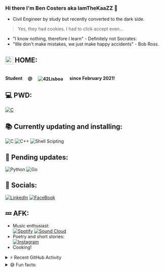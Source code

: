 ### Hi there I'm Ben Costers aka IamTheKaaZZ 👋
- Civil Engineer by study but recently converted to the dark side.
 > Yes, they had cookies.  I had to click accept even...
- "I know nothing, therefore I learn" - Definitely not Socrates.
- "We don't make mistakes, we just make happy accidents" - Bob Ross.

## <img width=25px height=25px align="center" src="https://emojis.slackmojis.com/emojis/images/1476969053/1263/terminal.png?1476969053"> HOME: 
<p align=left><br><b>Student&emsp; @ &emsp;<img align="center" alt="42Lisboa" src="https://img.shields.io/badge/-Lisboa-black?style=for-the-badge&logo=42" href="https://www.42lisboa.com/en/">
&emsp; since February 2021!</b>
<p>

## 💻 PWD: 

[![C](https://img.shields.io/badge/-Minishell-green?style=for-the-badge&logo=c&logoColor=white)](https://github.com/IamTheKaaZZ/42_minishell)

## 📚 Currently updating and installing:

![C](https://img.shields.io/badge/C-00599C?style=for-the-badge&logo=c&logoColor=white)
![C++](https://img.shields.io/badge/C%2B%2B-00599C?style=for-the-badge&logo=c%2B%2B&logoColor=white)
![Shell Scipting](https://img.shields.io/badge/Shell_Script-121011?style=for-the-badge&logo=gnu-bash&logoColor=white)

## 🔄 Pending updates: 

![Python](https://img.shields.io/badge/Python-FFD43B?style=for-the-badge&logo=python&logoColor=darkgreen)
![Go](https://img.shields.io/badge/Go-00ADD8?style=for-the-badge&logo=go&logoColor=white)

## 💬 Socials: 

[![LinkedIn](https://img.shields.io/badge/linkedin-%230077B5.svg?style=for-the-badge&logo=linkedin&logoColor=white)](https://www.linkedin.com/in/ben-costers-72634413a)
[![FaceBook](https://img.shields.io/badge/Facebook-1877F2?style=for-the-badge&logo=facebook&logoColor=white)](https://www.facebook.com/ben.costers/)

## 💤 AFK:

- Music enthusiast: <br>
[![Spotify](https://img.shields.io/badge/Spotify-1ED760?style=for-the-badge&logo=spotify&logoColor=white)](https://open.spotify.com/user/314gevvqikmuymgcp2aav7rozsfa?si=eaba64fc2a6d4c20)
[![Sound Cloud](https://img.shields.io/badge/sound%20cloud-FF5500?style=for-the-badge&logo=soundcloud&logoColor=white)](https://soundcloud.com/the-b4nk)
- Poetry and short stories: <br>
[![Instagram](https://img.shields.io/badge/@nullius__poetry__stories-%23E4405F.svg?style=for-the-badge&logo=Instagram&logoColor=white)](https://www.instagram.com/nullius_poetry_stories/)
- Cooking!

<details>
  <summary>⚡ Recent GitHub Activity</summary>
  <!--START_SECTION:activity-->
  <!--END_SECTION:actiity-->
</details>

<details>
	<summary>😅 Fun facts: </summary>
- Yes, my profile name is indeed a gamertag!
- Add me on Discord for more mature gamertags!<br>
![Discord](https://img.shields.io/badge/ownedbiotch%238628-%237289DA.svg?style=for-the-badge&logo=discord&logoColor=white)
- [Yes I'm very mature](https://www.youtube.com/watch?v=dQw4w9WgXcQ)
</details>
